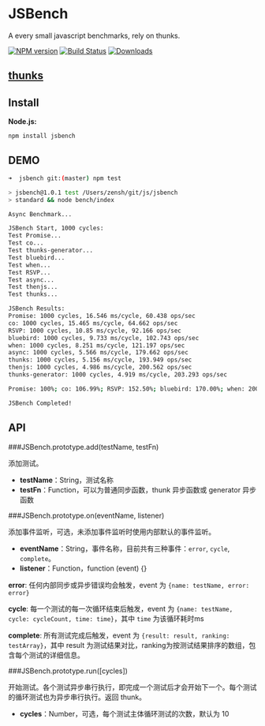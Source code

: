 JSBench
=======

A every small javascript benchmarks, rely on thunks.

[![NPM version][npm-image]][npm-url]
[![Build Status][travis-image]][travis-url]
[![Downloads][downloads-image]][downloads-url]

## [thunks](https://github.com/thunks/thunks)

## Install

**Node.js:**

    npm install jsbench

## DEMO

```sh
➜  jsbench git:(master) npm test

> jsbench@1.0.1 test /Users/zensh/git/js/jsbench
> standard && node bench/index

Async Benchmark...

JSBench Start, 1000 cycles:
Test Promise...
Test co...
Test thunks-generator...
Test bluebird...
Test when...
Test RSVP...
Test async...
Test thenjs...
Test thunks...

JSBench Results:
Promise: 1000 cycles, 16.546 ms/cycle, 60.438 ops/sec
co: 1000 cycles, 15.465 ms/cycle, 64.662 ops/sec
RSVP: 1000 cycles, 10.85 ms/cycle, 92.166 ops/sec
bluebird: 1000 cycles, 9.733 ms/cycle, 102.743 ops/sec
when: 1000 cycles, 8.251 ms/cycle, 121.197 ops/sec
async: 1000 cycles, 5.566 ms/cycle, 179.662 ops/sec
thunks: 1000 cycles, 5.156 ms/cycle, 193.949 ops/sec
thenjs: 1000 cycles, 4.986 ms/cycle, 200.562 ops/sec
thunks-generator: 1000 cycles, 4.919 ms/cycle, 203.293 ops/sec

Promise: 100%; co: 106.99%; RSVP: 152.50%; bluebird: 170.00%; when: 200.53%; async: 297.27%; thunks: 320.91%; thenjs: 331.85%; thunks-generator: 336.37%;

JSBench Completed!
```

## API

###JSBench.prototype.add(testName, testFn)

添加测试。

+ **testName**：String，测试名称
+ **testFn**：Function，可以为普通同步函数，thunk 异步函数或 generator 异步函数

###JSBench.prototype.on(eventName, listener)

添加事件监听，可选，未添加事件监听时使用内部默认的事件监听。

+ **eventName**：String，事件名称，目前共有三种事件：`error`, `cycle`, `complete`。
+ **listener**：Function，function (event) {}

**error**: 任何内部同步或异步错误均会触发，event 为 `{name: testName, error: error}`

**cycle**: 每一个测试的每一次循环结束后触发，event 为 `{name: testName, cycle: cycleCount, time: time}`，其中 `time` 为该循环耗时ms

**complete**: 所有测试完成后触发，event 为 `{result: result, ranking: testArray}`，其中 result 为测试结果对比，ranking为按测试结果排序的数组，包含每个测试的详细信息。

###JSBench.prototype.run([cycles])

开始测试。各个测试异步串行执行，即完成一个测试后才会开始下一个。每个测试的循环测试也为异步串行执行。返回 thunk。

+ **cycles**：Number，可选，每个测试主体循环测试的次数，默认为 10


[npm-url]: https://npmjs.org/package/jsbench
[npm-image]: http://img.shields.io/npm/v/jsbench.svg

[travis-url]: https://travis-ci.org/zensh/jsbench
[travis-image]: http://img.shields.io/travis/zensh/jsbench.svg

[downloads-url]: https://npmjs.org/package/jsbench
[downloads-image]: http://img.shields.io/npm/dm/jsbench.svg?style=flat-square
